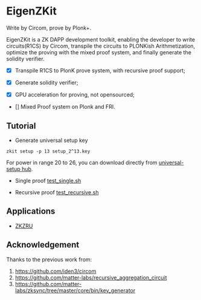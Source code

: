 # EigenZKit
Write by Circom, prove by Plonk+.

EigenZKit is a ZK DAPP development toolkit,  enabling the developer to write circuits(R1CS) by Circom, transpile the circuits to PLONKish Arithmetization, optimize the proving with the mixed proof system, and finally generate the solidity verifier. 

* [x] Transpile R1CS to PlonK prove system, with recursive proof support;

* [x] Generate solidity verifier;

* [x] GPU acceleration for proving, not opensourced; 

* [] Mixed Proof system on Plonk and FRI.


## Tutorial
* Generate universal setup key
```
zkit setup -p 13 setup_2^13.key
```
For power in range 20 to 26, you can download directly from [universal-setup hub](https://universal-setup.ams3.digitaloceanspaces.com).

* Single proof
[test_single.sh](./test/test_single.sh)

* Recursive proof
[test_recursive.sh](./test/test_recursive.sh)

## Applications
* [ZKZRU](https://github.com/ieigen/ZKZRU)

## Acknowledgement

Thanks to the previous work from:

1. https://github.com/iden3/circom
2. https://github.com/matter-labs/recursive_aggregation_circuit
3. https://github.com/matter-labs/zksync/tree/master/core/bin/key_generator
